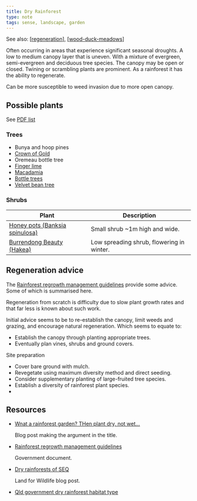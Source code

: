 ```yaml
---
title: Dry Rainforest
type: note
tags: sense, landscape, garden
---
```


See also: [[regeneration]], [[wood-duck-meadows]]

Often occurring in areas that experience significant seasonal droughts. A low to medium canopy layer that is uneven. With a mixture of evergreen, semi-evergreen and deciduous tree species. The canopy may be open or closed. Twining or scrambling plants are prominent. As a rainforest it has the ability to regenerate.

Can be more susceptible to weed invasion due to more open canopy.

## Possible plants

See [PDF list](https://jerry-coleby-williams.net/wp-content/uploads/2014/03/dry-rainforest-species.pdf)

### Trees

- Bunya and hoop pines
- [Crown of Gold](https://en.wikipedia.org/wiki/Barklya)
- Oremeau bottle tree
- [Finger lime](https://en.wikipedia.org/wiki/Citrus_australasica)
- [Macadamia](https://en.wikipedia.org/wiki/Macadamia)
- [Bottle trees](https://en.wikipedia.org/wiki/Brachychiton)
- [Velvet bean tree](https://bie.ala.org.au/species/https://id.biodiversity.org.au/node/apni/2886871)

### Shrubs 

| Plant | Description |
| --- | --- |
| [Honey pots (Banksia spinulosa)](https://gardeningwithangus.com.au/banksia-spinulosa-honey-pots-banksia/) | Small shrub ~1m high and wide.  | 
| [Burrendong Beauty (Hakea)](https://gardeningwithangus.com.au/hakea-burrendong-beauty-hakea/) | Low spreading shrub, flowering in winter. |

## Regeneration advice

The [Rainforest regrowth management guidelines](https://www.publications.qld.gov.au/dataset/423dafdb-be26-4aba-b225-1fab3495f7bf/resource/48792874-4ef2-4ecc-814d-565460ee7969/download/rainforest-regrowth-mgmt-guideline.pdf) provide some advice. Some of which is summarised here.

Regeneration from scratch is difficulty due to slow plant growth rates and that far less is known about such work.

Initial advice seems to be to re-establish the canopy, limit weeds and grazing, and encourage natural regeneration. Which seems to equate to:

- Establish the canopy through planting appropriate trees.
- Eventually plan vines, shrubs and ground covers.

Site preparation

- Cover bare ground with mulch. 
- Revegetate using maximum diversity method and direct seeding.
- Consider supplementary planting of large-fruited tree species.
- Establish a diversity of rainforest plant species. 
- 





## Resources

- [Wnat a rainforest garden? THen plant dry, not wet...](https://jerry-coleby-williams.net/2014/08/12/want-a-rainforest-garden-then-plant-dry-not-wet/)

    Blog post making the argument in the title.

- [Rainforest regrowth management guidelines](https://www.publications.qld.gov.au/dataset/423dafdb-be26-4aba-b225-1fab3495f7bf/resource/48792874-4ef2-4ecc-814d-565460ee7969/download/rainforest-regrowth-mgmt-guideline.pdf)

    Government document.

- [Dry rainforests of SEQ](https://www.lfwseq.org.au/dry-rainforests-seq/)

    Land for Wildlife blog post.

- [Qld government dry rainforest habitat type](https://www.qld.gov.au/environment/plants-animals/habitats/habitat/dry-rainforest)

[//begin]: # "Autogenerated link references for markdown compatibility"
[regeneration]: regeneration "Bush regeneration"
[wood-duck-meadows]: wood-duck-meadows "Wood duck meadows"
[//end]: # "Autogenerated link references"